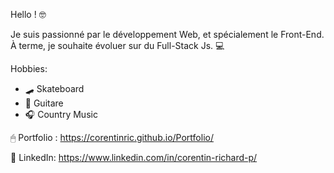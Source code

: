 Hello ! 🤓

Je suis passionné par le développement Web, et spécialement le Front-End.</br>
À terme, je souhaite évoluer sur du Full-Stack Js. 💻

Hobbies:
<ul>
  <li>🛹 Skateboard</li>
  <li>🎸 Guitare</li>
  <li>🎧 Country Music</li>
</ul>

🖱 Portfolio : https://corentinric.github.io/Portfolio/ 

💼 LinkedIn: https://www.linkedin.com/in/corentin-richard-p/

<!---
CorentinRic/CorentinRic is a ✨ special ✨ repository because its `README.md` (this file) appears on your GitHub profile.
You can click the Preview link to take a look at your changes.
--->
